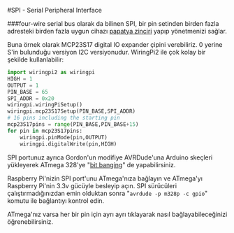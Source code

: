 <!--
---
name: SPI
description: Raspberry Pi SPI pinleri
pincount: 5
pin:
  '11':
    name: SPI1 CE1
  '12':
    name: SPI1 CE0
  '19':
    name: SPI0 MOSI
    direction: output
    active: high
    description: Master Out / Slave In
  '21':
    name: SPI0 MISO
    direction: input
    active: high
    description: Master In / Slave Out
  '23':
    name: SPI0 SCLK
    direction: output
    active: high
    description: Clock
  '24':
    name: SPI0 CE0
    direction: output
    active: high
    description: Chip Select 0
  '26':
    name: SPI0 CE1
    direction: output
    active: high
    description: Chip Select 1
  '35':
    name: SPI1 MISO
  '36':
    name: SPI1 CE2
  '38':
    name: SPI1 MOSI
  '40':
    name: SPI1 SCLK
-->
#SPI - Serial Peripheral Interface

###four-wire serial bus olarak da bilinen SPI, bir pin setinden birden fazla adresteki birden fazla uygun cihazı [papatya zinciri](https://tr.wikipedia.org/wiki/Papatya_zinciri) yapıp yönetmenizi sağlar.

Buna örnek olarak MCP23S17 digital IO expander çipini verebiliriz. 0 yerine S'in bulunduğu versiyon I2C versiyonudur. WiringPi2 ile çok kolay bir şekilde kullanlabilir:

```python
import wiringpi2 as wiringpi
HIGH = 1
OUTPUT = 1
PIN_BASE = 65
SPI_ADDR = 0x20
wiringpi.wiringPiSetup()
wiringpi.mcp23S17Setup(PIN_BASE,SPI_ADDR)
# 16 pins including the starting pin
mcp23S17pins = range(PIN_BASE,PIN_BASE+15)
for pin in mcp23S17pins:
	wiringpi.pinMode(pin,OUTPUT)
	wiringpi.digitalWrite(pin,HIGH)
```

SPI portunuz ayrıca Gordon'un modifiye AVRDude'una Arduino skeçleri yükleyerek ATmega 328'ye "[bit banging](http://en.wikipedia.org/wiki/Bit_banging)" de yapabilirsiniz.

Raspberry Pi'nizin SPI port'unu ATmega'nıza bağlayın ve ATmega'yı Raspberry Pi'nin 3.3v gücüyle besleyip açın. SPI sürücüleri çalıştırmadığınızdan emin olduktan sonra "`avrdude -p m328p -c gpio`" komutu ile bağlantıyı kontrol edin.

ATmega'nız varsa her bir pin için ayrı ayrı tıklayarak nasıl bağlayabileceğinizi öğrenebilirsiniz.